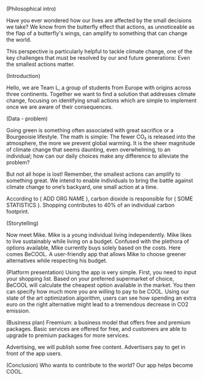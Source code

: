 
(Philosophical intro)

Have you ever wondered how our lives are affected by the small decisions we
take? We know from the butterfly effect that actions, as unnoticeable as the flap
of a butterfly's wings, can amplify to something that can change the world.

This perspective is particularly helpful to tackle climate change, one of the
key challenges that must be resolved by our and future generations: Even the
smallest actions matter.

(Introduction)

Hello, we are Team L, a group of students from Europe with origins across three
continents. Together we want to find a solution that addresses climate change,
focusing on identifying small actions which are simple to implement once we are
aware of their consequences.

(Data - problem)

Going green is something often associated with great sacrifice or a Bourgeoisie
lifestyle. The math is simple: The fewer CO₂ is released into the atmosphere,
the more we prevent global warming. It is the sheer magnitude of climate
change that seems daunting, even overwhelming, to an individual; how can our daily
choices make any difference to alleviate the problem?

But not all hope is lost! Remember, the smallest actions can amplify to
something great. We intend to enable individuals to bring the battle against
climate change to one’s backyard, one small action at a time.

According to ( ADD ORG NAME ), carbon dioxide is responsible for ( SOME
STATISTICS ). Shopping contributes to 40% of an individual carbon footprint.

(Storytelling)

Now meet Mike. Mike is a young individual living independently.
Mike likes to live sustainably while living on a budget. Confused with the
plethora of options available, Mike currently buys solely based on the costs.
Here comes BeCOOL. A user-friendly app that allows Mike to choose greener
alternatives while respecting his budget.

(Platform presentation) Using the app is very simple. First, you need to input
your shopping list. Based on your preferred supermarket of choice, BeCOOL will
calculate the cheapest option available in the market. You then can specify how
much more you are willing to pay to be COOL. Using our state of the art
optimization algorithm, users can see how spending an extra euro on the right
alternative might lead to a tremendous decrease in CO2 emission.

(Business plan)
Freemium: a business model that offers free and premium packages. Basic services are
offered for free, and customers are able to upgrade to premium packages for more services.

Advertising, we will publish some free content. Advertisers pay to get in front of the app users.

(Conclusion)
Who wants to contribute to the world? Our app helps become COOL.
